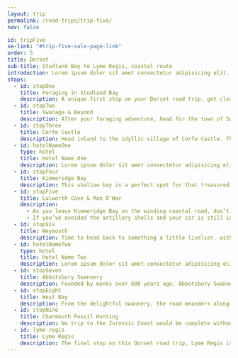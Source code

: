 ```yaml
---
layout: trip
permalink: /road-trips/trip-five/
nav: false

id: tripFive
se-link: "#trip-five-sale-page-link"
order: 5
title: Dorset
sub-title: Studland Bay to Lyme Regis, coastal route
introduction: Lorem ipsum dolor sit amet consectetur adipisicing elit. Iste recusandae maiores eum, eos quaerat delectus exercitationem ex sed repudiandae similique omnis? Cupiditate optio earum necessitatibus sequi, minima ipsum incidunt laborum commodi eveniet hic corporis molestias, repellendus animi quis iusto veritatis impedit? Consequuntur, ratione amet necessitatibus incidunt nobis velit. Ipsa eveniet mollitia debitis animi quam illum maxime, distinctio ea doloribus hic.
stops:
  - id: stopOne
    title: Foraging in Studland Bay
    description: A unique first stop on your Dorset road trip, get closer to nature and learn how to live off the land as you gather your ingredients from the sea and shoreline of Studland Bay. The Fore Adventure sea school has day-long crash courses in the art of foraging, teaching you how to find everything from crabs and cockles to edible plants and seaweeds. You travel by kayak to the creeks and islands around the bay, before bringing all your freshly-foraged ingredients together in the evening for a feast on the beach.
  - id: stopTwo
    title: Swanage & Beyond
    description: After your foraging adventure, head for the town of Swanage. You’ll find typical Victorian seaside charm, a grand fish and chip shop and, most importantly, a steam railway! The track runs all the way to Corfe, should you wish to skip the drive. There are a few stops eastward along the coastline that are worth a detour. Head toward Worth Matravers, stopping at Spyway Dinosaur Footprints. The name gives it away, but this will be your first taste of the Jurassic Coast’s, erm, Jurassic heritage. Once you’ve compared shoe size with our prehistoric friends, aim for St Aldhelm's Head. At this craggy headland, you’ll find a tiny stone chapel overlooking the coast. Remarkably, it dates back to the 12th century and is every-bit intact. It really is a jewel of this coastline, perfectly framed in the walking trails that wander east and west from this point.
  - id: stopThree
    title: Corfe Castle
    description: Head inland to the idyllic village of Corfe Castle. The shattered ruins of the town’s namesake are an evocative icon on the landscape, a tumbling mess of vast walls and crumbling towers. Destroyed by Cromwellian forces during the Civil War, it now sits handsomely on a hill overlooking the chocolate-box village below. Grab a cream tea and some road snacks before heading back to the coast and the scenic road that chases it.
  - id: hotelNameOne
    type: hotel
    title: Hotel Name One
    description: Lorem ipsum dolor sit amet consectetur adipisicing elit. Quia et neque porro a, labore repellendus iusto soluta, repudiandae deserunt iure animi optio, debitis explicabo quo. Nobis magnam quae neque voluptas enim, temporibus perspiciatis iusto nostrum veritatis nesciunt, sit cupiditate distinctio.
  - id: stopFour
    title: Kimmeridge Bay
    description: This shallow bay is a perfect spot for that treasured seaside pastime - rockpooling. The road down to the bay has a toll booth, aiding the conservation of the area. The more limited numbers of cars means that Kimmeridge has an unspoilt quality to it; its sweeping architecture, chunky cliffs and rocky shore are a pretty spectacular sight. Dart across the rockpools and hunt for crabs, or, if the weather permits, try your hand at snorkelling. The bay is renowned for being one of the coast’s best snorkelling spots, overlooked by the looming folly of Clavell Tower.
  - id: stopFive
    title: Lulworth Cove & Man O’War
    description:
      - As you leave Kimmeridge Bay on the winding coastal road, don’t miss the left turn on Grange Hill. You’ll spot a peculiar MOD sign; the road is the most direct for Lulworth, the road is also stunning, and the road winds through the MOD firing range. It will take you past scenic viewpoints and the rather peculiar village of Tyneham, abandoned since the war and now occasionally used by the army for training - it is open to the public when the soldiers aren’t invading the hapless place.
      - If you’ve avoided the artillery shells and your car is still intact, Lulworth Cove awaits. One of Dorset’s most famed beauty spots, the cove - and the iconic Durdle Door - is an unmissable stop when exploring the Jurassic Coast. The hamlet itself is pretty enough, but the cove is simply stunning. The cliff top trail that heads west is a popular pilgrimage, where you’ll pass Man O’War cove - another idyllic crescent-shaped beach - and finally arrive at Durdle Door. Make sure you’ve packed a picnic, as this stop-off is one of the highlights of the coastline and you’ll want every excuse to stay longer and soak it all in.
  - id: stopSix
    title: Weymouth
    description: Time to head back to something a little livelier, with a stop at the pretty town of Weymouth. Its long beach has all the candy-striped amenities you’d expect, for your rock, deckchair, ice cream and arcade et al. It’s popular year-round, with a laid-back atmosphere. However, the town really sings around the corner, at the historic harbour. Lined by heritage buildings in a burst of colours, obscured by a sea of masts, it’s a lovely place to sink a pint as the sun sets, returning for some crabbing the next day. With a clutch of good restaurants and historic pubs, Weymouth is an awfully pleasant seaside stopover.
  - id: hotelNameTwo
    type: hotel
    title: Hotel Name Two
    description: Lorem ipsum dolor sit amet consectetur adipisicing elit. Quia et neque porro a, labore repellendus iusto soluta, repudiandae deserunt iure animi optio, debitis explicabo quo. Nobis magnam quae neque voluptas enim, temporibus perspiciatis iusto nostrum veritatis nesciunt, sit cupiditate distinctio.
  - id: stopSeven
    title: Abbotsbury Swannery
    description: Founded by monks over 600 years ago, Abbotsbury Swannery is one of the more eccentric sights on the Dorset coast. Some 600 swans call the place a home, making for a truly spectacular display on any visit. Just be careful; a swan can break a man’s arm.
  - id: stopEight
    title: West Bay
    description: From the delightful swannery, the road meanders along the coast to another of those famed Dorset beauty spots - West Bay. The beach is gorgeous, with a small harbour facilitating your chipper and ice cream needs. Take a rowboat up the river Brit, or climb to the top of the dauntingly high cliffs. The geological lines of the cliff face coupled with their awesome scale makes the bay wonderfully photogenic, a perfect backdrop for your beach getaway.
  - id: stopNine
    title: Charmouth Fossil Hunting
    description: No trip to the Jurassic Coast would be complete without a spot of fossil hunting. Charmouth Beach contends with Lyme Regis as one of the best places to score your prehistoric souvenir. Patience is key; pay particular attention to the rocky bed of the beach, turning stones and pebbles as you see fit, and you may just walk away with your very own ammonite.
  - id: lyme-regis
    title: Lyme Regis
    description: The final stop on this Dorset road trip, Lyme Regis is a charming little fishing town. It’s cluster of medieval thatched cottages, Regency grandeur and Edwardian sensibility is a picturesque mishmash, centred around a crescent harbour and pretty promenade. Oh, and fossil fever is rife here too. It’s historic, pumped with charm, and irresistibly laidback - sink into trad pubs and rustic restaurants, peacock down the promenade, and bookmark your Dorset trip in style.
---
```


